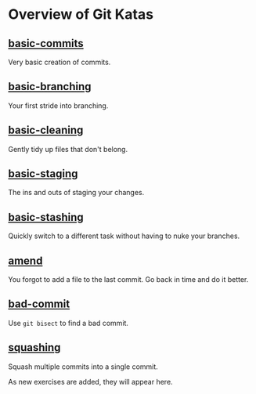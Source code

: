 # Overview of Git Katas

## [basic-commits](basic-commits/README.md)
Very basic creation of commits.

## [basic-branching](basic-branching/README.md)
Your first stride into branching.

## [basic-cleaning](basic-cleaning/README.md)
Gently tidy up files that don't belong.

## [basic-staging](basic-staging/README.md)
The ins and outs of staging your changes.

## [basic-stashing](basic-stashing/README.md)
Quickly switch to a different task without having to nuke your branches.

## [amend](amend/README.md)
You forgot to add a file to the last commit. Go back in time and do it better.

## [bad-commit](bad-commit/README.md)
Use `git bisect` to find a bad commit.

## [squashing](squashing/README.md)
Squash multiple commits into a single commit.

As new exercises are added, they will appear here.